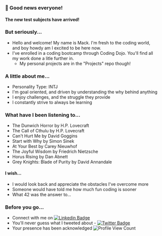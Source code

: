 ### :tada: Good news everyone!
#### The new test subjects have arrived! 

### But seriously...
 - Hello and welcome! My name is Mack. I'm fresh to the coding world, and boy howdy am I excited to be here now.
 - I've enrolled in a coding bootcamp through Coding Dojo. You'll find all my work done a litle further in.
   - My personal projects are in the "Projects" repo though!
 
### A little about me...
 - Personality Type: INTJ
 - I'm goal oriented, and driven by understanding the why behind anything
 - I enjoy challenges, and the struggle they provide
 - I constantly strive to always be learning
 
 ### What have I been listening to...
  - The Dunwich Horror by H.P. Lovecraft
  - The Call of Cthulu by H.P. Lovecraft
  - Can't Hurt Me by David Goggins
  - Start with Why by Simon Sinek
  - At Your Best by Carey Nieuwhof
  - The Joyful Wisdom by Friedrich Nietzsche
  - Horus Rising by Dan Abnett
  - Grey Knights: Blade of Purity by David Annandale
 
#### I wish...
 - I would look back and appreciate the obstacles I've overcome more
 - Someone would have told me how much fun coding is sooner
 - What 42 was the answer to...

### Before you go...
 * Connect with me on [![Linkedin Badge](https://img.shields.io/badge/-LinkedIn-blue)](https://www.linkedin.com/in/macksmithlambeau/)
 * You'll never guess what I tweeted about - [![Twitter Badge](https://img.shields.io/badge/top%20tweet-I'll%20never..-orange)](https://www.youtube.com/watch?v=dQw4w9WgXcQ)
 * Your presence has been acknowledged ![Profile View Count](https://komarev.com/ghpvc/?username=m-smith15)

